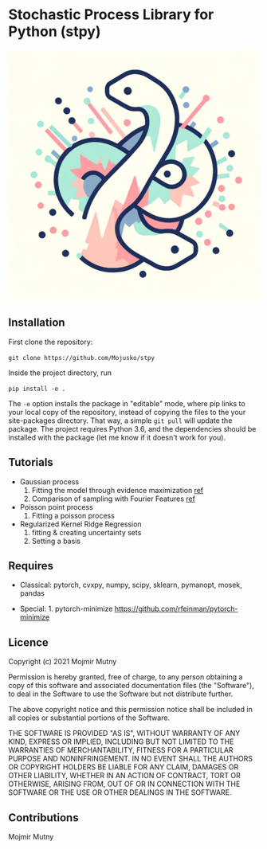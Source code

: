 # Stochastic Process Library for Python (stpy)

![Repository Icon](stpy.png)

## Installation
First clone the repository:

`git clone https://github.com/Mojusko/stpy`

Inside the project directory, run

`pip install -e .`

The `-e` option installs the package in "editable" mode, where pip links to your local copy of the repository, instead of copying the files to the your site-packages directory. That way, a simple `git pull` will update the package.
The project requires Python 3.6, and the dependencies should be installed with the package (let me know if it doesn't work for you).

## Tutorials
  - Gaussian process
     1. Fitting the model through evidence maximization [ref](link)
     2. Comparison of sampling with Fourier Features [ref](link) 
  - Poisson point process 
    1. Fitting a poisson process 
  - Regularized Kernel Ridge Regression
    1. fitting & creating uncertainty sets
    2. Setting a basis 
## Requires
  - Classical: pytorch, cvxpy, numpy, scipy, sklearn, pymanopt, mosek, pandas
  
  - Special: 
        1. pytorch-minimize <https://github.com/rfeinman/pytorch-minimize>
        

## Licence
Copyright (c) 2021 Mojmir Mutny

Permission is hereby granted, free of charge, to any person obtaining a copy
of this software and associated documentation files (the "Software"), to deal
in the Software to use the Software but not distribute further.

The above copyright notice and this permission notice shall be included in all
copies or substantial portions of the Software.

THE SOFTWARE IS PROVIDED "AS IS", WITHOUT WARRANTY OF ANY KIND, EXPRESS OR
IMPLIED, INCLUDING BUT NOT LIMITED TO THE WARRANTIES OF MERCHANTABILITY,
FITNESS FOR A PARTICULAR PURPOSE AND NONINFRINGEMENT. IN NO EVENT SHALL THE
AUTHORS OR COPYRIGHT HOLDERS BE LIABLE FOR ANY CLAIM, DAMAGES OR OTHER
LIABILITY, WHETHER IN AN ACTION OF CONTRACT, TORT OR OTHERWISE, ARISING FROM,
OUT OF OR IN CONNECTION WITH THE SOFTWARE OR THE USE OR OTHER DEALINGS IN THE
SOFTWARE.


## Contributions
Mojmir Mutny
